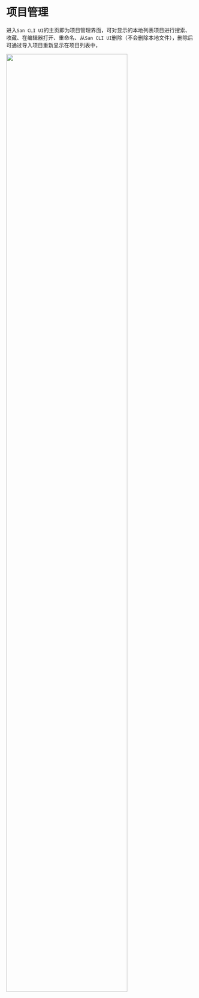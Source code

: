 # 项目管理

进入`San CLI UI`的主页即为项目管理界面，可对显示的本地列表项目进行搜索、收藏、在编辑器打开、重命名、从`San CLI UI`删除（不会删除本地文件），删除后可通过导入项目重新显示在项目列表中，

<img src="./assets/project-list.png" style="width: 80%; max-width: 1000px;" />

